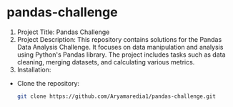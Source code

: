 # pandas-challenge
1. Project Title: Pandas Challenge
2. Project Description:
This repository contains solutions for the Pandas Data Analysis Challenge. It focuses on data manipulation and analysis using Python's Pandas library. The project includes tasks such as data cleaning, merging datasets, and calculating various metrics.
3. Installation: 
- Clone the repository:
   ```bash
   git clone https://github.com/Aryamaredia1/pandas-challenge.git



